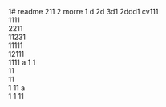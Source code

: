 1# readme 211
2 morre
1 d
2d
3d1 
2ddd1 
cv111  
1111  
2211  
11231     
11111        
12111              
1111   a
1  1  
11      
11    
1 
11   a  
1 
1
11
 
